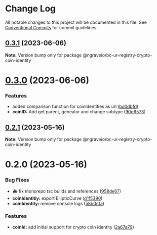 # Change Log

All notable changes to this project will be documented in this file.
See [Conventional Commits](https://conventionalcommits.org) for commit guidelines.

## [0.3.1](https://github.com/ngraveio/ur-registry/compare/@ngraveio/bc-ur-registry-crypto-coin-identity@0.3.0...@ngraveio/bc-ur-registry-crypto-coin-identity@0.3.1) (2023-06-06)

**Note:** Version bump only for package @ngraveio/bc-ur-registry-crypto-coin-identity





# [0.3.0](https://github.com/ngraveio/ur-registry/compare/@ngraveio/bc-ur-registry-crypto-coin-identity@0.2.1...@ngraveio/bc-ur-registry-crypto-coin-identity@0.3.0) (2023-06-06)


### Features

* added comparison function for coinIdentities as url ([bd0dbfd](https://github.com/ngraveio/ur-registry/commit/bd0dbfd420cbdb254f299f6af877ea25a280c008))
* **coinID:** Add get parent, geneator and change subtype ([90d6573](https://github.com/ngraveio/ur-registry/commit/90d6573bae18746692bcffecc3cc0224de6b03b4))





## [0.2.1](https://github.com/ngraveio/ur-registry/compare/@ngraveio/bc-ur-registry-crypto-coin-identity@0.2.0...@ngraveio/bc-ur-registry-crypto-coin-identity@0.2.1) (2023-05-16)

**Note:** Version bump only for package @ngraveio/bc-ur-registry-crypto-coin-identity





# 0.2.0 (2023-05-16)


### Bug Fixes

* :ambulance: fix monorepo tsc builds and references ([958de67](https://github.com/ngraveio/ur-registry/commit/958de6779f932820bf37a2781b54ed02cc4d4387))
* **coinIdentitiy:** export EllipticCurve ([d1f5390](https://github.com/ngraveio/ur-registry/commit/d1f53904dc2d465865699167c941c56d2559a8c0))
* **coinIdentity:** remove console logs ([58b0c1a](https://github.com/ngraveio/ur-registry/commit/58b0c1ad2de0771b5037e3caba296aa50c8360c1))


### Features

* **coinId:** add initial support for crypto coin identity ([2a67a79](https://github.com/ngraveio/ur-registry/commit/2a67a79371509f2d7202ea97a54e4648b93870b6))
